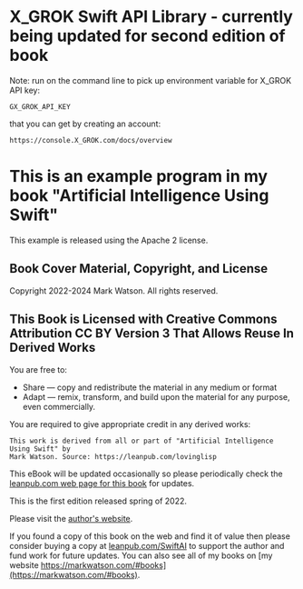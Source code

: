 # X_GROK Swift API Library - currently being updated for second edition of book

Note: run on the command line to pick up environment variable for X_GROK API key:

    GX_GROK_API_KEY

that you can get by creating an account:

    https://console.X_GROK.com/docs/overview
    
# This is an example program in my book "Artificial Intelligence Using Swift"

This example is released using the Apache 2 license.

## Book Cover Material, Copyright, and License

Copyright 2022-2024 Mark Watson. All rights reserved.

## This Book is Licensed with Creative Commons Attribution CC BY Version 3 That Allows Reuse In Derived Works

You are free to:

- Share — copy and redistribute the material in any medium or format
- Adapt — remix, transform, and build upon the material
for any purpose, even commercially.

You are required to give appropriate credit in any derived works:

```text
This work is derived from all or part of "Artificial Intelligence Using Swift" by
Mark Watson. Source: https://leanpub.com/lovinglisp
```

This eBook will be updated occasionally so please periodically check the [leanpub.com web page for this book](https://leanpub.com/SwiftAI) for updates.

This is the first edition released spring of 2022.

Please visit the [author's website](http://markwatson.com).

If you found a copy of this book on the web and find it of value then please consider buying a copy at [leanpub.com/SwiftAI](https://leanpub.com/SwiftAI) to support the author and fund work for future updates.  You can also see all of my books on [my website https://markwatson.com/#books](https://markwatson.com/#books).


